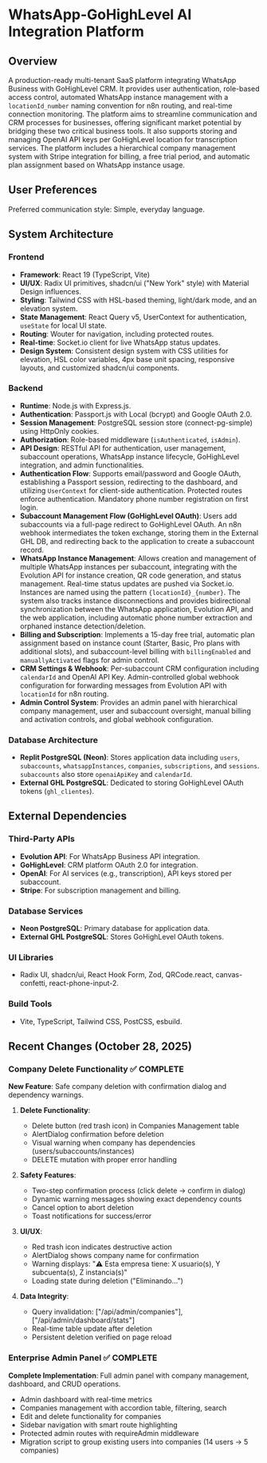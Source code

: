 # WhatsApp-GoHighLevel AI Integration Platform

## Overview
A production-ready multi-tenant SaaS platform integrating WhatsApp Business with GoHighLevel CRM. It provides user authentication, role-based access control, automated WhatsApp instance management with a `locationId_number` naming convention for n8n routing, and real-time connection monitoring. The platform aims to streamline communication and CRM processes for businesses, offering significant market potential by bridging these two critical business tools. It also supports storing and managing OpenAI API keys per GoHighLevel location for transcription services. The platform includes a hierarchical company management system with Stripe integration for billing, a free trial period, and automatic plan assignment based on WhatsApp instance usage.

## User Preferences
Preferred communication style: Simple, everyday language.

## System Architecture

### Frontend
-   **Framework**: React 19 (TypeScript, Vite)
-   **UI/UX**: Radix UI primitives, shadcn/ui ("New York" style) with Material Design influences.
-   **Styling**: Tailwind CSS with HSL-based theming, light/dark mode, and an elevation system.
-   **State Management**: React Query v5, UserContext for authentication, `useState` for local UI state.
-   **Routing**: Wouter for navigation, including protected routes.
-   **Real-time**: Socket.io client for live WhatsApp status updates.
-   **Design System**: Consistent design system with CSS utilities for elevation, HSL color variables, 4px base unit spacing, responsive layouts, and customized shadcn/ui components.

### Backend
-   **Runtime**: Node.js with Express.js.
-   **Authentication**: Passport.js with Local (bcrypt) and Google OAuth 2.0.
-   **Session Management**: PostgreSQL session store (connect-pg-simple) using HttpOnly cookies.
-   **Authorization**: Role-based middleware (`isAuthenticated`, `isAdmin`).
-   **API Design**: RESTful API for authentication, user management, subaccount operations, WhatsApp instance lifecycle, GoHighLevel integration, and admin functionalities.
-   **Authentication Flow**: Supports email/password and Google OAuth, establishing a Passport session, redirecting to the dashboard, and utilizing `UserContext` for client-side authentication. Protected routes enforce authentication. Mandatory phone number registration on first login.
-   **Subaccount Management Flow (GoHighLevel OAuth)**: Users add subaccounts via a full-page redirect to GoHighLevel OAuth. An n8n webhook intermediates the token exchange, storing them in the External GHL DB, and redirecting back to the application to create a subaccount record.
-   **WhatsApp Instance Management**: Allows creation and management of multiple WhatsApp instances per subaccount, integrating with the Evolution API for instance creation, QR code generation, and status management. Real-time status updates are pushed via Socket.io. Instances are named using the pattern `{locationId}_{number}`. The system also tracks instance disconnections and provides bidirectional synchronization between the WhatsApp application, Evolution API, and the web application, including automatic phone number extraction and orphaned instance detection/deletion.
-   **Billing and Subscription**: Implements a 15-day free trial, automatic plan assignment based on instance count (Starter, Basic, Pro plans with additional slots), and subaccount-level billing with `billingEnabled` and `manuallyActivated` flags for admin control.
-   **CRM Settings & Webhook**: Per-subaccount CRM configuration including `calendarId` and OpenAI API Key. Admin-controlled global webhook configuration for forwarding messages from Evolution API with `locationId` for n8n routing.
-   **Admin Control System**: Provides an admin panel with hierarchical company management, user and subaccount oversight, manual billing and activation controls, and global webhook configuration.

### Database Architecture
-   **Replit PostgreSQL (Neon)**: Stores application data including `users`, `subaccounts`, `whatsappInstances`, `companies`, `subscriptions`, and `sessions`. `subaccounts` also store `openaiApiKey` and `calendarId`.
-   **External GHL PostgreSQL**: Dedicated to storing GoHighLevel OAuth tokens (`ghl_clientes`).

## External Dependencies

### Third-Party APIs
-   **Evolution API**: For WhatsApp Business API integration.
-   **GoHighLevel**: CRM platform OAuth 2.0 for integration.
-   **OpenAI**: For AI services (e.g., transcription), API keys stored per subaccount.
-   **Stripe**: For subscription management and billing.

### Database Services
-   **Neon PostgreSQL**: Primary database for application data.
-   **External GHL PostgreSQL**: Stores GoHighLevel OAuth tokens.

### UI Libraries
-   Radix UI, shadcn/ui, React Hook Form, Zod, QRCode.react, canvas-confetti, react-phone-input-2.

### Build Tools
-   Vite, TypeScript, Tailwind CSS, PostCSS, esbuild.

## Recent Changes (October 28, 2025)

### Company Delete Functionality ✅ COMPLETE
**New Feature**: Safe company deletion with confirmation dialog and dependency warnings.

1. **Delete Functionality**:
   - Delete button (red trash icon) in Companies Management table
   - AlertDialog confirmation before deletion
   - Visual warning when company has dependencies (users/subaccounts/instances)
   - DELETE mutation with proper error handling

2. **Safety Features**:
   - Two-step confirmation process (click delete → confirm in dialog)
   - Dynamic warning messages showing exact dependency counts
   - Cancel option to abort deletion
   - Toast notifications for success/error

3. **UI/UX**:
   - Red trash icon indicates destructive action
   - AlertDialog shows company name for confirmation
   - Warning displays: "⚠️ Esta empresa tiene: X usuario(s), Y subcuenta(s), Z instancia(s)"
   - Loading state during deletion ("Eliminando...")

4. **Data Integrity**:
   - Query invalidation: ["/api/admin/companies"], ["/api/admin/dashboard/stats"]
   - Real-time table update after deletion
   - Persistent deletion verified on page reload

### Enterprise Admin Panel ✅ COMPLETE
**Complete Implementation**: Full admin panel with company management, dashboard, and CRUD operations.

- Admin dashboard with real-time metrics
- Companies management with accordion table, filtering, search
- Edit and delete functionality for companies
- Sidebar navigation with smart route highlighting
- Protected admin routes with requireAdmin middleware
- Migration script to group existing users into companies (14 users → 5 companies)